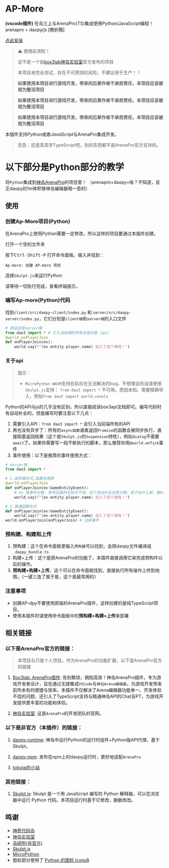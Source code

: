 # AP-More
**(vscode插件)** 在岛三上与ArenaPro(TS)集成使用Python/JavaScript编程！arenapro + daopy/js [瞎折腾]

[点此安装](https://marketplace.visualstudio.com/items?itemName=tobylai.arena-pro-ext-daopy)
> ⚠ 使用前须知！
>
> 这不是一个由[box3lab神岛实验室](https://box3lab.com)官方发布的项目
>
> 本项目未完全测试，存在不可预测的风险，不建议用于生产！！

> **如果使用本项目进行游戏开发，带来的后果作者不承担责任，本项目应该被视为整活项目**

> **如果使用本项目进行游戏开发，带来的后果作者不承担责任，本项目应该被视为整活项目**

> **如果使用本项目进行游戏开发，带来的后果作者不承担责任，本项目应该被视为整活项目**

本插件支持*Python*或者*JavaScript*与ArenaPro集成开发。

> 忠告：还是乖乖学TypeScript吧，别的东西都不是ArenaPro官方支持的。

# 以下部分是Python部分的教学
将`Python`集成到[神岛ArenaPro](https://www.yuque.com/box3lab/doc/fi2z90g00qp2hwac)的项目里！
（arenapro+daopy=啥？不知道，反正daopy的1m体积够神岛编辑器喝一壶的）

## 使用
### 创建Ap-More项目(Python)
在ArenaPro上使用Python需要一定修改，所以这样的项目要通过本插件创建。

打开一个空的文件夹

按下<kbd>Ctrl-Shift-P</kbd> 打开命令面板，输入并找到：
```
Ap-more: 创建 AP-more 项目
```
选择`Skulpt.js`来运行Python

请等待一切执行完成，查看终端提示。
### 编写Ap-more(Python)代码
找到`client/src/daopy-client/index.py` 和 `server/src/daopy-server/index.py`，它们分别是`client端`和`server端`的入口文件
```python
# 假设这是server端
from dao3 import * # 引入当前端的所有全局对象（api）
@world.onPlayerJoin
def onPlayerJoin(ev):
    world.say(f"{ev.entity.player.name} 加入了这个游戏！")

```
### 关于api
> 提示：
> - `MicroPython WASM`支持目前存在无法解决的bug，不想理会的话请使用`Skulpt.js`支持： 
> `from dao3 import *` 不可用，原因未知。需要精确导入，例如`from dao3 import world,voxels`

Python的API与js的几乎没有区别，所以直接阅读box3api文档即可。编写代码时有自动补全的。但是编写时要注意以下几点：
1. 需要引入API：`from dao3 import *`
会引入当前端所有的API
2. 再也没有异步了：所有的`async函数`或者返回`Promise`的函数会被同步执行，直接阻塞返回结果（这个是`Skulpt.js`的`Suspension`特性），例如`dialog`不需要`await`了。如果你需要写一段不断执行的脚本，那么推荐你用`@world.onTick`事件
3. 事件使用：以下是推荐的事件使用方式：
```python
# server端
from dao3 import *

# 1.装饰器形式,函数名随意
@world.onPlayerJoin
def onPlayerJoin(ev:GameEntityEvent):
    # ev 是事件对象，冒号后面的可加可不加，加了自动补全会更方便，至于加什么嘛，看box3api文档
    world.say(f"{ev.entity.player.name} 加入了这个游戏！")

# 2.普通函数形式
def onPlayerJoin(ev:GameEntityEvent):
    world.say(f"{ev.entity.player.name} 加入了这个游戏！")
world.onPlayerJoin(onPlayerJoin) # 注册事件
```

### 预构建、构建和上传
1. 预构建：这个在命令面板里输入`预构建`可以找到，会把daopy文件编译成`_daopy_bundle.ts`
2. 构建+上传：这个是原ArenaPro的功能了，本插件直接调用它来完成预构件以后的操作。
3. **预构建+构建+上传**，这个可以在命令面板找到，直接执行所有操作上传到地图。（一键三连了属于是，这个是最常用的）

### 注意事项
- 创建AP-dpy不要使用原版的ArenaPro插件，这样创建的是纯TypeScript项目。
- 使用本插件时请使用命令面板中的**预构建+构建+上传**来部署

## 相关链接

### 以下是ArenaPro官方的链接：
> 本项目与只是个人项目，作为ArenaPro的功能扩展，以下是ArenaPro官方的链接
1. [Box3lab: ArenaPro插件](https://www.yuque.com/box3lab/doc/fi2z90g00qp2hwac): 
告别繁琐，拥抱高效！神岛ArenaPro插件，专为游戏开发者设计，旨在通过无缝集成`VSCode`与`神岛Arena编辑器`，为游戏开发带来前所未有的便捷与效率。本插件不仅解决了Arena编辑器功能单一、开发体验不佳的问题，还引入了TypeScript支持与精通神岛API的Chat吉PT，为游戏开发提供更丰富的功能和体验。

2. [神岛实验室](https://box3lab.com): 这是`ArenaPro`的开发团队的官网。

### 以下是非官方（本插件）的链接：
1. [daopy-runtime](https://github.com/tobylai-toby/daopy-runtime): 神岛中运行Python的运行时组件+Python版API代理，基于Skulpt。

2. [daopy-npm](https://www.npmjs.com/package/daopy-npm): 发布在npm上的daopy运行时，更好地适配`ArenaPro`

3. [tobylai的小站](https://tobylai.fun)

### 其他链接：
1. [Skulpt.js](https://github.com/skulpt/skulpt): Skulpt 是一个用 JavaScript 编写的 Python 解释器，可以在浏览器中运行 Python 代码。本项目运行时基于它修改，删删改改。

## 鸣谢
- [神奇代码岛](https://dao3.fun)
- [神岛实验室](https://box3lab.com)
- [岛研所(非官方)](https://github.com/Box3TRC)
- [Skulpt.js](https://github.com/skulpt/skulpt)
- [MicroPython](https://micropython.org)
- 图标部分使用了 [Python 的图标 Icons8](https://icons8.com/icon/12584/python)
